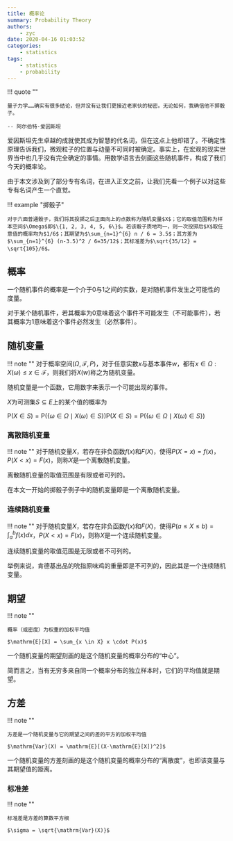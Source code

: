 ```yaml
---
title: 概率论
summary: Probability Theory
authors:
    - zyc
date: 2020-04-16 01:03:52
categories:
    - statistics
tags:
    - statistics
    - probability
---
```


!!! quote ""

    量子力学……确实有很多结论，但并没有让我们更接近老家伙的秘密。无论如何，我确信他不掷骰子。
    
    -- 阿尔伯特·爱因斯坦

爱因斯坦先生卓越的成就使其成为智慧的代名词，但在这点上他却错了。不确定性原理告诉我们，微观粒子的位置与动量不可同时被确定。事实上，在宏观的现实世界当中也几乎没有完全确定的事情。用数学语言去刻画这些随机事件，构成了我们今天的概率论。

由于本文涉及到了部分专有名词，在进入正文之前，让我们先看一个例子以对这些专有名词产生一个直觉。

!!! example "掷骰子"

    对于六面普通骰子，我们将其投掷之后正面向上的点数称为随机变量$X$；它的取值范围称为样本空间$\Omega$即$\{1, 2, 3, 4, 5, 6\}$。若该骰子质地均一，则一次投掷后$X$取任意值的概率均为$1/6$；其期望为$\sum_{n=1}^{6} n / 6 = 3.5$；其方差为$\sum_{n=1}^{6} (n-3.5)^2 / 6=35/12$；其标准差为$\sqrt{35/12} = \sqrt{105}/6$。

## 概率

一个随机事件的概率是一个介于0与1之间的实数，是对随机事件发生之可能性的度量。

对于某个随机事件，若其概率为0意味着这个事件不可能发生（不可能事件），若其概率为1意味着这个事件必然发生（必然事件）。

## 随机变量

!!! note ""
    对于概率空间$(\Omega, \mathcal{F}, P)$，对于任意实数$x$与基本事件$w$，都有${x \in \Omega: X(\omega) \leq x} \in \mathcal{F}$，则我们将$X(w)$称之为随机变量。

随机变量是一个函数，它用数字来表示一个可能出现的事件。

$X$为可测集$S\subseteq E$上的某个值的概率为

${\mathrm{P}(X \in S) = \mathrm{P}(\{\omega \in \Omega \mid X(\omega) \in S\})}{\mathrm{P}(X \in S) = \mathrm{P}(\{\omega \in \Omega \mid X(\omega )\in S\})}$

### 离散随机变量

!!! note ""
    对于随机变量$X$，若存在非负函数$f(x)$和$F(X)$，使得$P(X = x) = f(x)$，$P(X < x) = F(x)$，则称$X$是一个离散随机变量。

离散随机变量的取值范围是有限或者可列的。

在本文一开始的掷骰子例子中的随机变量即是一个离散随机变量。

### 连续随机变量

!!! note ""
    对于随机变量$X$，若存在非负函数$f(x)$和$F(X)$，使得$P(a \leq X \leq b) = \int_{a}^{b} f(x) dx$，$P(X<x) = F(x)$，则称$X$是一个连续随机变量。

连续随机变量的取值范围是无限或者不可列的。

举例来说，肯德基出品的吮指原味鸡的重量即是不可列的，因此其是一个连续随机变量。

## 期望

!!! note ""

    概率（或密度）为权重的加权平均值

    $\mathrm{E}[X] = \sum_{x \in X} x \cdot P(x)$

一个随机变量的期望刻画的是这个随机变量的概率分布的“中心”。

简而言之，当有无穷多来自同一个概率分布的独立样本时，它们的平均值就是期望。

## 方差

!!! note ""

    方差是一个随机变量与它的期望之间的差的平方的加权平均值

    $\mathrm{Var}(X) = \mathrm{E}[(X-\mathrm{E}[X])^2]$

一个随机变量的方差刻画的是这个随机变量的概率分布的“离散度”，也即该变量与其期望值的距离。

### 标准差

!!! note ""

    标准差是方差的算数平方根

    $\sigma = \sqrt{\mathrm{Var}(X)}$
